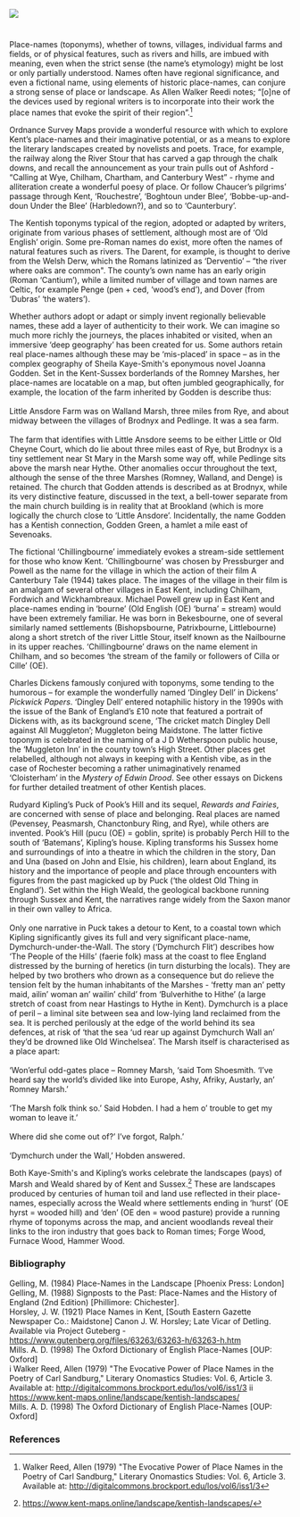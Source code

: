 <a href="https://www.kent-maps.online"><img src="https://kent-map.github.io/mdpress/juncture/ve-button.png"></a>

<param ve-config title="Kentish place-names and the literary imagination’" author="Professor Peter Vujakovic" layout="vtl" banner=" "> 
  <param ve-entity eid="Q5360119" aliases="Elham Valley">

#

Place-names (toponyms), whether of towns, villages, individual farms and fields, or of physical features, such as rivers and hills, are imbued with meaning, even when the strict sense (the name’s etymology) might be lost or only partially understood. Names often have regional significance, and even a fictional name, using elements of historic place-names, can conjure a strong sense of place or landscape. As Allen Walker Reedi notes; “[o]ne of the devices used by regional writers is to incorporate into their work the place names that evoke the spirit of their region”.[^ref1]
<param ve-image url="https://upload.wikimedia.org/wikipedia/commons/a/a6/A_famous_sign_-_geograph.org.uk_-_5331280.jpg" label="A famous sign" attribution="Marathon" license="CC BY-SA 2.0">

Ordnance Survey Maps provide a wonderful resource with which to explore Kent’s place-names and their imaginative potential, or as a means to explore the literary landscapes created by novelists and poets. Trace, for example, the railway along the River Stour that has carved a gap through the chalk downs, and recall the announcement as your train pulls out of Ashford - “Calling at Wye, Chilham, Chartham, and Canterbury West” - rhyme and alliteration create a wonderful poesy of place. Or follow Chaucer’s pilgrims’ passage through Kent, ‘Rouchestre’, ‘Boghtoun under Blee’, ‘Bobbe-up-and-doun Under the Blee’ (Harbledown?), and so to ‘Caunterbury’.

The Kentish toponyms typical of the region, adopted or adapted by writers, originate from various phases of settlement, although most are of ‘Old English’ origin. Some pre-Roman names do exist, more often the names of natural features such as rivers. The Darent, for example, is thought to derive from the Welsh Derw, which the Romans latinized as ‘Derventio’ – “the river where oaks are common". The county’s own name has an early origin (Roman ‘Cantium’), while a limited number of village and town names are Celtic, for example Penge (pen + ced, ‘wood’s end’), and Dover (from ‘Dubras’ ‘the waters’).

Whether authors adopt or adapt or simply invent regionally believable names, these add a layer of authenticity to their work. We can imagine so much more richly the journeys, the places inhabited or visited, when an immersive ‘deep geography’ has been created for us. Some authors retain real place-names although these may be ‘mis-placed’ in space – as in the complex geography of Sheila Kaye-Smith's eponymous novel Joanna Godden. Set in the Kent-Sussex borderlands of the Romney Marshes, her place-names are locatable on a map, but often jumbled geographically, for example, the location of the farm inherited by Godden is describe thus:
<br><br>
Little Ansdore Farm was on Walland Marsh, three miles from Rye, and about midway between the villages of Brodnyx and Pedlinge. It was a sea farm.
<br><br>
The farm that identifies with Little Ansdore seems to be either Little or Old Cheyne Court, which do lie about three miles east of Rye, but Brodnyx is a tiny settlement near St Mary in the Marsh some way off, while Pedlinge sits above the marsh near Hythe. Other anomalies occur throughout the text, although the sense of the three Marshes (Romney, Walland, and Denge) is retained. The church that Godden attends is described as at Brodnyx, while its very distinctive feature, discussed in the text, a bell-tower separate from the main church building is in reality that at Brookland (which is more logically the church close to ‘Little Ansdore’. Incidentally, the name Godden has a Kentish connection, Godden Green, a hamlet a mile east of Sevenoaks.
<param ve-image url="https://upload.wikimedia.org/wikipedia/commons/5/57/St_Augustine%2C_Brookland-_bell_tower.JPG" label="Brookland bell tower" attribution="Poliphilo, CC0, via Wikimedia Commons">

The fictional ‘Chillingbourne’ immediately evokes a stream-side settlement for those who know Kent. ‘Chillingbourne’ was chosen by Pressburger and Powell as the name for the village in which the action of their film A Canterbury Tale (1944) takes place. The images of the village in their film is an amalgam of several other villages in East Kent, including Chilham, Fordwich and Wickhambreaux. Michael Powell grew up in East Kent and place-names ending in ‘bourne’ (Old English (OE) ‘burna’ = stream) would have been extremely familiar. He was born in Bekesbourne, one of several similarly named settlements (Bishopsbourne, Patrixbourne, Littlebourne) along a short stretch of the river Little Stour, itself known as the Nailbourne in its upper reaches. ‘Chillingbourne’ draws on the name element in Chilham, and so becomes ‘the stream of the family or followers of Cilla or Cille’ (OE).
<param ve-image url="https://upload.wikimedia.org/wikipedia/commons/6/6a/Chilham_-_geograph.org.uk_-_2210842.jpg" label="Chilham" attribution="Roger Smith" license="CC BY-SA 2.0">

Charles Dickens famously conjured with toponyms, some tending to the humorous – for example the wonderfully named ‘Dingley Dell’ in Dickens’ _Pickwick Papers_. ‘Dingley Dell’ entered notaphilic history in the 1990s with the issue of the Bank of England’s £10 note that featured a portrait of Dickens with, as its background scene, ‘The cricket match Dingley Dell against All Muggleton’; Muggleton being Maidstone. The latter fictive toponym is celebrated in the naming of a J D Wetherspoon public house, the ‘Muggleton Inn’ in the county town’s High Street. Other places get relabelled, although not always in keeping with a Kentish vibe, as in the case of Rochester becoming a rather unimaginatively renamed ‘Cloisterham’ in the _Mystery of Edwin Drood_. See other essays on Dickens for further detailed treatment of other Kentish places.
<param ve-image url="https://upload.wikimedia.org/wikipedia/commons/d/d1/Robert_William_Buss_-_The_Pickwick_Papers%2C_a_game_of_cricket.jpg" label="The Pickwick papers - a game of cricket" attribution="Illustration by Robert William Buss">

Rudyard Kipling’s Puck of Pook’s Hill and its sequel, _Rewards and Fairies_, are concerned with sense of place and belonging. Real places are named (Pevensey, Peasmarsh, Chanctonbury Ring, and Rye), while others are invented. Pook’s Hill (pucu (OE) = goblin, sprite) is probably Perch Hill to the south of ‘Batemans’, Kipling’s house. Kipling transforms his Sussex home and surroundings of into a theatre in which the children in the story, Dan and Una (based on John and Elsie, his children), learn about England, its history and the importance of people and place through encounters with figures from the past magicked up by Puck (‘the oldest Old Thing in England’). Set within the High Weald, the geological backbone running through Sussex and Kent, the narratives range widely from the Saxon manor in their own valley to Africa.
<br><br>
Only one narrative in Puck takes a detour to Kent, to a coastal town which Kipling significantly gives its full and very significant place-name, Dymchurch-under-the-Wall. The story (‘Dymchurch Flit’) describes how ‘The People of the Hills’ (faerie folk) mass at the coast to flee England distressed by the burning of heretics (in turn disturbing the locals). They are helped by two brothers who drown as a consequence but do relieve the tension felt by the human inhabitants of the Marshes - ‘fretty man an’ petty maid, ailin’ woman an’ wailin’ child’ from ‘Bulverhithe to Hithe’ (a large stretch of coast from near Hastings to Hythe in Kent). Dymchurch is a place of peril – a liminal site between sea and low-lying land reclaimed from the sea. It is perched perilously at the edge of the world behind its sea defences, at risk of ‘that the sea ‘ud rear up against Dymchurch Wall an’ they’d be drowned like Old Winchelsea’. The Marsh itself is characterised as a place apart:
<br><br>
‘Won’erful odd-gates place – Romney Marsh, ‘said Tom Shoesmith. ‘I’ve heard say the world’s divided like into Europe, Ashy, Afriky, Austarly, an’ Romney Marsh.’
<br><br>
‘The Marsh folk think so.’ Said Hobden. I had a hem o’ trouble to get my woman to leave it.’
<br><br>
Where did she come out of?’ I’ve forgot, Ralph.’
<br><br>
‘Dymchurch under the Wall,’ Hobden answered.
<param ve-image url="https://upload.wikimedia.org/wikipedia/commons/e/e9/Dymchurch_beach_-_geograph.org.uk_-_5878827.jpg" label="Dymchurch Beach" attribution="Michael Garlick" icense="CC BY-SA 2.0">

Both Kaye-Smith's and Kipling’s works celebrate the landscapes (pays) of Marsh and Weald shared by of Kent and Sussex.[^ref2] These are landscapes produced by centuries of human toil and land use reflected in their place-names, especially across the Weald where settlements ending in ‘hurst’ (OE hyrst = wooded hill) and ‘den’ (OE den = wood pasture) provide a running rhyme of toponyms across the map, and ancient woodlands reveal their links to the iron industry that goes back to Roman times; Forge Wood, Furnace Wood, Hammer Wood.

### Bibliography

Gelling, M. (1984) Place-Names in the Landscape [Phoenix Press: London]   
Gelling, M. (1988) Signposts to the Past: Place-Names and the History of England (2nd Edition) [Phillimore: Chichester].   
Horsley, J. W. (1921) Place Names in Kent, [South Eastern Gazette Newspaper Co.: Maidstone] Canon J. W. Horsley; Late Vicar of Detling. Available via Project Guteberg - https://www.gutenberg.org/files/63263/63263-h/63263-h.htm   
Mills. A. D. (1998) The Oxford Dictionary of English Place-Names [OUP: Oxford]   
i Walker Reed, Allen (1979) "The Evocative Power of Place Names in the Poetry of Carl Sandburg," Literary Onomastics Studies: Vol. 6, Article 3. Available at: http://digitalcommons.brockport.edu/los/vol6/iss1/3 ii https://www.kent-maps.online/landscape/kentish-landscapes/   
Mills. A. D. (1998) The Oxford Dictionary of English Place-Names [OUP: Oxford]   

### References

[^ref1]: Walker Reed, Allen (1979) "The Evocative Power of Place Names in the Poetry of Carl Sandburg," Literary Onomastics Studies: Vol. 6, Article 3. Available at: http://digitalcommons.brockport.edu/los/vol6/iss1/3
[^ref2]: https://www.kent-maps.online/landscape/kentish-landscapes/
